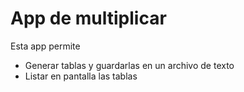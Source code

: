 # App de multiplicar  

Esta app permite

* Generar tablas y guardarlas en un archivo de texto
* Listar en pantalla las tablas
